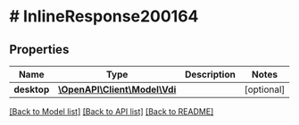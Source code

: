 # # InlineResponse200164

## Properties

Name | Type | Description | Notes
------------ | ------------- | ------------- | -------------
**desktop** | [**\OpenAPI\Client\Model\Vdi**](Vdi.md) |  | [optional]

[[Back to Model list]](../../README.md#models) [[Back to API list]](../../README.md#endpoints) [[Back to README]](../../README.md)

